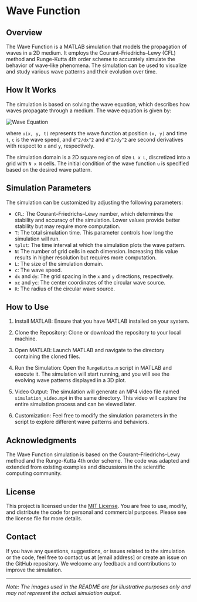 # Wave Function

## Overview

The Wave Function is a MATLAB simulation that models the propagation of waves in a 2D medium. It employs the Courant–Friedrichs–Lewy (CFL) method and Runge-Kutta 4th order scheme to accurately simulate the behavior of wave-like phenomena. The simulation can be used to visualize and study various wave patterns and their evolution over time.

## How It Works

The simulation is based on solving the wave equation, which describes how waves propagate through a medium. The wave equation is given by:

![Wave Equation](images/wave_equation.png)

where `u(x, y, t)` represents the wave function at position `(x, y)` and time `t`, `c` is the wave speed, and `d^2/dx^2` and `d^2/dy^2` are second derivatives with respect to `x` and `y`, respectively.

The simulation domain is a 2D square region of size `L x L`, discretized into a grid with `N x N` cells. The initial condition of the wave function `u` is specified based on the desired wave pattern.

## Simulation Parameters

The simulation can be customized by adjusting the following parameters:

- `CFL`: The Courant–Friedrichs–Lewy number, which determines the stability and accuracy of the simulation. Lower values provide better stability but may require more computation.
- `T`: The total simulation time. This parameter controls how long the simulation will run.
- `tplot`: The time interval at which the simulation plots the wave pattern.
- `N`: The number of grid cells in each dimension. Increasing this value results in higher resolution but requires more computation.
- `L`: The size of the simulation domain.
- `c`: The wave speed.
- `dx` and `dy`: The grid spacing in the `x` and `y` directions, respectively.
- `xc` and `yc`: The center coordinates of the circular wave source.
- `R`: The radius of the circular wave source.

## How to Use

1. Install MATLAB: Ensure that you have MATLAB installed on your system.

2. Clone the Repository: Clone or download the repository to your local machine.

3. Open MATLAB: Launch MATLAB and navigate to the directory containing the cloned files.

4. Run the Simulation: Open the `RungeKutta.m` script in MATLAB and execute it. The simulation will start running, and you will see the evolving wave patterns displayed in a 3D plot.

5. Video Output: The simulation will generate an MP4 video file named `simulation_video.mp4` in the same directory. This video will capture the entire simulation process and can be viewed later.

6. Customization: Feel free to modify the simulation parameters in the script to explore different wave patterns and behaviors.

## Acknowledgments

The Wave Function simulation is based on the Courant–Friedrichs–Lewy method and the Runge-Kutta 4th order scheme. The code was adapted and extended from existing examples and discussions in the scientific computing community.

## License

This project is licensed under the [MIT License](LICENSE). You are free to use, modify, and distribute the code for personal and commercial purposes. Please see the license file for more details.

## Contact

If you have any questions, suggestions, or issues related to the simulation or the code, feel free to contact us at [email address] or create an issue on the GitHub repository. We welcome any feedback and contributions to improve the simulation.

---

*Note: The images used in the README are for illustrative purposes only and may not represent the actual simulation output.*
